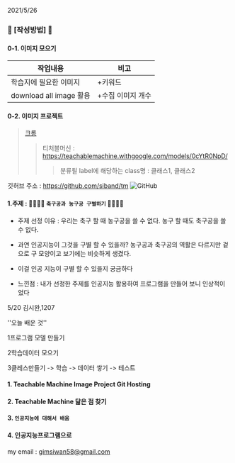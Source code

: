 2021/5/26

### 🖤 [작성방법] 🖤
#### 0-1. 이미지 모으기
|작업내용|비고|
|--|--|
|학습지에 필요한 이미지|+키워드|
|download all image 활용  |+수집 이미지 개수

#### 0-2. 이미지 프로젝트
> [크롬](https://www.google.co.kr/)
>>티처블머신 : https://teachablemachine.withgoogle.com/models/0cYtR0NpD/
>>> 분류될 label에 해당하는 class명 : 클래스1, 클래스2

깃허브 주소 : https://github.com/siband/tm
![GitHub](https://avatars.githubusercontent.com/u/9919?s=200&v=4)




#### 1.주제 : 🖤🖤🖤🖤 ``축구공과 농구공 구별하기`` 🖤🖤🖤🖤
+ 주제 선정 이유 : 우리는 축구 할 때 농구공을 쓸 수 없다. 농구 할 때도 축구공을 쓸 수 없다.
 
 + 과연 인공지능이 그것을 구별 할 수 있을까? 농구공과 축구공의 역활은 다르지만 겉으로 구 모양이고 보기에는 비슷하게 생겼다.
  
 + 이걸 인공 지능이 구별 할 수 있을지 궁금하다


+ 느낀점 : 내가 선정한 주제를 인공지능 활용하여 프로그램을 만들어 보니 인상적이었다 

5/20 김시완,1207

''오늘 배운 것'' 

1프로그램 모델 만들기

2학습데이터 모으기 

3클레스만들기 -> 학습 -> 데이터 쌓기 -> 테스트 

#### 1. Teachable Machine Image Project Git Hosting

#### 2. Teachable Machine 닮은 점 찾기

#### 3. ``인공지능에 대해서 배움``

#### 4. 인공지능프로그램으로 

my email : <gimsiwan58@gmail.com>
